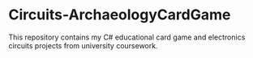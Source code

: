 # Circuits-ArchaeologyCardGame
This repository contains my C# educational card game and electronics circuits projects from university coursework.
